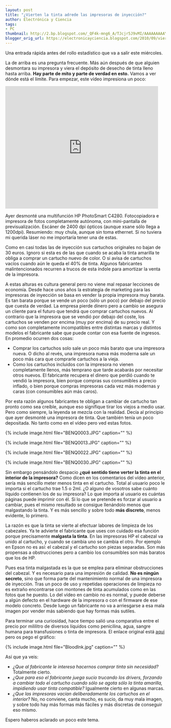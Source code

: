 ```yaml
---
layout: post
title: "¿Vierten la tinta adrede las impresoras de inyección?"
author: Electrónica y Ciencia
tags:
- PC
thumbnail: http://2.bp.blogspot.com/_QF4k-mng6_A/TJcjr5J9vMI/AAAAAAAAAYk/2JMCclSfF3s/s72-c/BENQ0003.JPG
blogger_orig_url: https://electronicayciencia.blogspot.com/2010/09/vierten-la-tinta-adrede-las-impresoras.html
---
```


Una entrada rápida antes del rollo estadístico que va a salir este miércoles.

La de arriba es una pregunta frecuente. Más aún después de que alguien desmontara su impresora y viera el depósito de desecho de tinta lleno hasta arriba. **Hay parte de mito y parte de verdad en esto.** Vamos a ver dónde está el límite. Para empezar, este vídeo impresiona un poco:

<object height="385" width="480"><param name="movie" value="http://www.youtube.com/v/ycD4XkUtbIw?fs=1&hl=es_ES"></param><param name="allowFullScreen" value="true"></param><param name="allowscriptaccess" value="always"></param><embed src="http://www.youtube.com/v/ycD4XkUtbIw?fs=1&hl=es_ES" type="application/x-shockwave-flash" allowscriptaccess="always" allowfullscreen="true" width="480" height="385"></embed></object>

Ayer desmonté una multifunción HP PhotoSmart C4280. Fotocopiadora e impresora de fotos completamente autónoma, con mini-pantalla de previsualización. Escáner de 2400 dpi ópticos (aunque xsane sólo llega a 1200dpi). Resumiendo: muy chula, aunque sin toma ethernet. Si no tuviera mi querida láser no me importaría tener una de estas.

Como en casi todas las de inyección sus cartuchos originales no bajan de 30 euros. Ignoro si esta es de las que cuando se acaba la tinta amarilla te obliga a comprar un cartucho nuevo de color. O si avisa de cartuchos vacíos cuando aún le queda el 40% de tinta. Algunos fabricantes malintencionados recurren a trucos de esta índole para amortizar la venta de la impresora. 

A estas alturas es cultura general pero no viene mal repasar lecciones de economía. Desde hace unos años la estrategia de marketing para las impresoras de inyección se basa en vender la propia impresora muy barata. Es tan barata porque se vende un poco (sólo un poco) por debajo del precio que cuesta de verdad. La empresa pierde dinero pero a cambio se asegura un cliente para el futuro que tendrá que comprar cartuchos nuevos. Al contrario que la impresora que se vendió por debajo del coste, los cartuchos se venden por encima (muy por encima) de su precio real. Y como son completamente incompatibles entre distintas marcas y distintos modelos el fabricante sabe que puede contar con esa fuente de ingresos. En promedio ocurren dos cosas:

- Comprar los cartuchos solo sale un poco más barato que una impresora nueva. O dicho al revés, una impresora nueva más moderna sale un poco más cara que comprarle cartuchos a la vieja.
- Como los cartuchos incluidos con la impresora no vienen completamente llenos, más temprano que tarde acabarás por necesitar otros nuevos. El fabricante recupera el dinero que perdió cuando te vendió la impresora, bien porque compras sus consumibles a precio inflado, o bien porque compras impresoras cada vez más modernas y caras (con consumibles aún más caros).

Por esta razón algunos fabricantes te obligan a cambiar de cartucho tan pronto como sea creíble, aunque eso signifique tirar los viejos a medio usar. Pero como siempre, la leyenda se mezcla con la realidad. Decía al principio que ayer desmonté una impresora de tinta. Que también tenía un poco depositada. No tanto como en el vídeo pero ved estas fotos.

{% include image.html file="BENQ0003.JPG" caption="" %}

{% include image.html file="BENQ0013.JPG" caption="" %}

{% include image.html file="BENQ0022.JPG" caption="" %}

{% include image.html file="BENQ0030.JPG" caption="" %}

Sin embargo pensándolo despacio **¿qué sentido tiene verter la tinta en el interior de la impresora?**  Como dicen en los comentarios del vídeo anterior, sería más sencillo  meter menos tinta en el cartucho. Total al usuario poco le importa si el  cartucho trae 1.5 o 2ml. ¿O alguno de vosotros sabe cuánto líquido  contienen los de su impresora? Lo que importa al usuario es cuántas  páginas puede imprimir con él. Si lo que se pretende es forzar al  usuario a cambiar, pues el mismo resultado se consigue llenándolo menos  que malgastando la tinta. Y es más sencillo y sobre todo **más discreto**, menos evidente, lo primero.

La  razón es que la tinta se vierte al efectuar labores de limpieza de los  cabezales. Ya te advierte el fabricante que uses con cuidado esa función  porque precisamente **malgasta la tinta**. En las impresoras HP el  cabezal va unido al cartucho, y cuando se cambia uno se cambia el otro.  Por ejemplo en Epson no es así: el cabezal y el cartucho son piezas  separadas. Son más propensas a obstrucciones pero a cambio los  consumibles son más baratos que los de HP. 

Pues esa  tinta malgastada es la que se emplea para eliminar obstrucciones del  cabezal. Y es necesario para una impresión de calidad. **No es ningún secreto**,  sino que forma parte del mantenimiento normal de una impresora de  inyección. Tras un poco de uso y repetidas operaciones de limpieza no es  extraño encontrarse con montones de tinta acumulados como en las fotos  que he puesto. Lo del vídeo en cambio no es normal, y puede deberse a  algún defecto en el hardware de la impresora o con el firmware de ese  modelo concreto. Desde luego un fabricante no va a arriesgarse a esa  mala imagen por vender más sabiendo que hay formas más sutiles.

Para  terminar una curiosidad, hace tiempo salió una comparativa entre el  precio por mililitro de diversos líquidos como penicilina, agua, sangre humana para  transfusiones o tinta de impresora. El enlace original está [aqui](http://gizmodo.com/gadgets/peripherals/hp-ink-costs-more-than-human-blood-booze-212444.php) pero os pego el gráfico:

{% include image.html file="BloodInk.jpg" caption="" %}

Así que ya veis:

- *¿Que al fabricante le interesa hacernos comprar tinta sin necesidad?* Totalmente cierto.
- *¿Que para eso el fabricante juega sucio trucando los drivers, forzando a cambiar todo el cartucho cuando sólo se agota sólo la tinta amarilla, impidiendo usar tinta compatible?* Igualmente cierto en algunas marcas.
- *¿Que las impresoras vacían deliberadamente los cartuchos en el interior?* No, no conviene, canta mucho, es sucio, da muy mala imagen, y sobre todo hay más formas más fáciles y más discretas de conseguir eso mismo.

Espero haberos aclarado un poco este tema.


